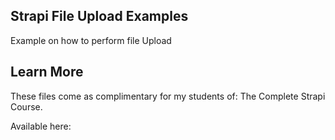## Strapi File Upload Examples

Example on how to perform file Upload

## Learn More

These files come as complimentary for my students of:
The Complete Strapi Course.

Available here:
